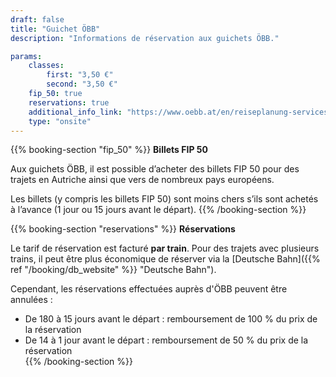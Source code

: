 ```yaml
---
draft: false
title: "Guichet ÖBB"
description: "Informations de réservation aux guichets ÖBB."

params:
    classes:
        first: "3,50 €"
        second: "3,50 €"
    fip_50: true
    reservations: true
    additional_info_link: "https://www.oebb.at/en/reiseplanung-services/am-bahnhof/bahnhofsinformation"
    type: "onsite"
---
```


{{% booking-section "fip_50" %}}
**Billets FIP 50**

Aux guichets ÖBB, il est possible d’acheter des billets FIP 50 pour des trajets en Autriche ainsi que vers de nombreux pays européens.

Les billets (y compris les billets FIP 50) sont moins chers s’ils sont achetés à l’avance (1 jour ou 15 jours avant le départ).
{{% /booking-section %}}

{{% booking-section "reservations" %}}
**Réservations**

Le tarif de réservation est facturé **par train**. Pour des trajets avec plusieurs trains, il peut être plus économique de réserver via la [Deutsche Bahn]({{% ref "/booking/db_website" %}} "Deutsche Bahn").

Cependant, les réservations effectuées auprès d'ÖBB peuvent être annulées :

- De 180 à 15 jours avant le départ : remboursement de 100 % du prix de la réservation  
- De 14 à 1 jour avant le départ : remboursement de 50 % du prix de la réservation  
{{% /booking-section %}}
